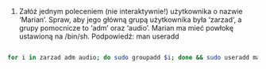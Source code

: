 1. Załóż jednym poleceniem (nie interaktywnie!) użytkownika o nazwie ‘Marian’.
Spraw, aby jego główną grupą użytkownika była ‘zarzad‘, a grupy pomocnicze to
‘adm’ oraz ‘audio’. Marian ma mieć powłokę ustawioną na /bin/sh.
Podpowiedź: man useradd

```bash

for i in zarzad adm audio; do sudo groupadd $i; done && sudo useradd marian -g zarzad -G adm,audio -s /bin/sh
```